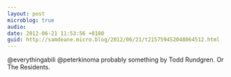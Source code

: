 ```yaml
---
layout: post
microblog: true
audio: 
date: 2012-06-21 11:53:56 +0100
guid: http://samdeane.micro.blog/2012/06/21/t215759452048064512.html
---
```

@everythingabili @peterkinoma probably something by Todd Rundgren. Or The Residents.
